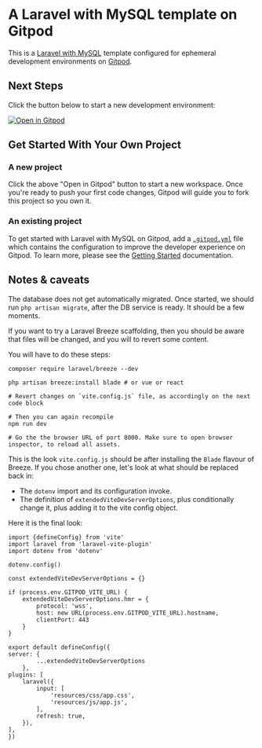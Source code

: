 # A Laravel with MySQL template on Gitpod

This is a [Laravel with MySQL](https://laravel.com) template configured for ephemeral development environments on [Gitpod](https://www.gitpod.io/).

## Next Steps

Click the button below to start a new development environment:

[![Open in Gitpod](https://gitpod.io/button/open-in-gitpod.svg)](https://gitpod.io/#https://github.com/gitpod-io/template-php-laravel-mysql)

## Get Started With Your Own Project

### A new project

Click the above "Open in Gitpod" button to start a new workspace. Once you're ready to push your first code changes, Gitpod will guide you to fork this project so you own it.

### An existing project

To get started with Laravel with MySQL on Gitpod, add a [`.gitpod.yml`](./.gitpod.yml) file which contains the configuration to improve the developer experience on Gitpod. To learn more, please see the [Getting Started](https://www.gitpod.io/docs/getting-started) documentation.

## Notes & caveats

The database does not get automatically migrated. Once started, we should run `php artisan migrate`, after the DB service is ready. It should be a few moments.

If you want to try a Laravel Breeze scaffolding, then you should be aware that files will be changed, and you will to revert some content.

You will have to do these steps:

```
composer require laravel/breeze --dev

php artisan breeze:install blade # or vue or react

# Revert changes on `vite.config.js` file, as accordingly on the next code block

# Then you can again recompile
npm run dev

# Go the the browser URL of port 8000. Make sure to open browser inspector, to reload all assets.
```


This is the look `vite.config.js` should be after installing the `Blade` flavour of Breeze.
If you chose another one, let's look at what should be replaced back in:

- The `dotenv` import and its configuration invoke.
- The definition of `extendedViteDevServerOptions`, plus conditionally change it, plus adding it to the vite config object.

Here it is the final look:

```
import {defineConfig} from 'vite'
import laravel from 'laravel-vite-plugin'
import dotenv from 'dotenv'

dotenv.config()

const extendedViteDevServerOptions = {}

if (process.env.GITPOD_VITE_URL) {
    extendedViteDevServerOptions.hmr = {
        protocol: 'wss',
        host: new URL(process.env.GITPOD_VITE_URL).hostname,
        clientPort: 443
    }
}

export default defineConfig({
server: {
        ...extendedViteDevServerOptions
    },
plugins: [
    laravel({
        input: [
            'resources/css/app.css',
            'resources/js/app.js',
        ],
        refresh: true,
    }),
],
})

```
